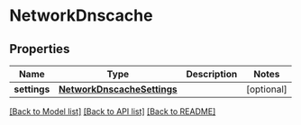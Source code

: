 # NetworkDnscache

## Properties
Name | Type | Description | Notes
------------ | ------------- | ------------- | -------------
**settings** | [**NetworkDnscacheSettings**](NetworkDnscacheSettings.md) |  | [optional] 

[[Back to Model list]](../README.md#documentation-for-models) [[Back to API list]](../README.md#documentation-for-api-endpoints) [[Back to README]](../README.md)


